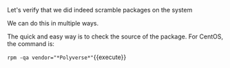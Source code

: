 Let's verify that we did indeed scramble packages on the system

We can do this in multiple ways.

The quick and easy way is to check the source of the package. For CentOS, the command is:

`rpm -qa vendor="*Polyverse*"`{{execute}}



